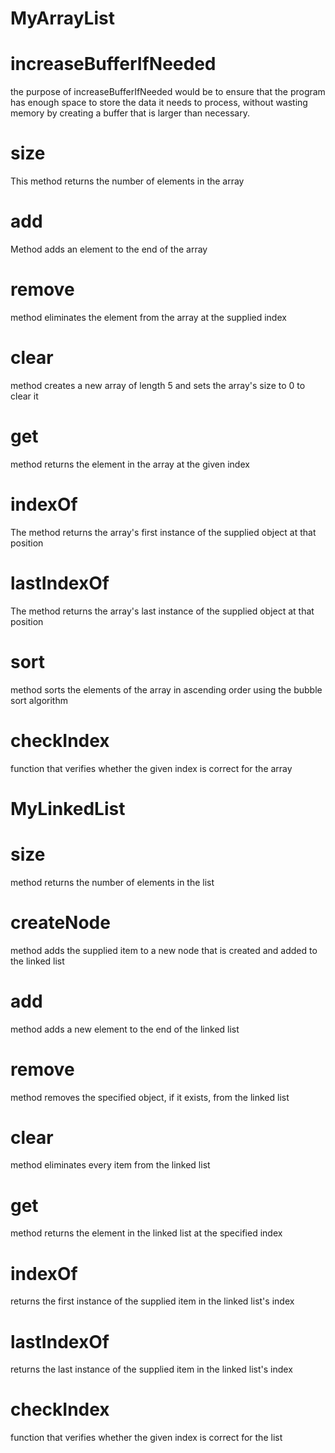 # MyArrayList
# increaseBufferIfNeeded
the purpose of increaseBufferIfNeeded would be to ensure that the program has enough space to store the data it needs to process, without wasting memory by creating a buffer that is larger than necessary.
# size
This method returns the number of elements in the array
# add
Method adds an element to the end of the array
# remove
method eliminates the element from the array at the supplied index
# clear
method creates a new array of length 5 and sets the array's size to 0 to clear it
# get
method returns the element in the array at the given index
# indexOf
The method returns the array's first instance of the supplied object at that position
# lastIndexOf
The method returns the array's last instance of the supplied object at that position
# sort
method sorts the elements of the array in ascending order using the bubble sort algorithm
# checkIndex
function that verifies whether the given index is correct for the array
 
 
 
 # MyLinkedList
 # size
 method returns the number of elements in the list
 # createNode
 method adds the supplied item to a new node that is created and added to the linked list
 # add
 method adds a new element to the end of the linked list
 # remove
 method removes the specified object, if it exists, from the linked list
 # clear
 method eliminates every item from the linked list
 # get
 method returns the element in the linked list at the specified index
 # indexOf
 returns the first instance of the supplied item in the linked list's index
 # lastIndexOf
 returns the last instance of the supplied item in the linked list's index
 # checkIndex
 function that verifies whether the given index is correct for the list

 
 
